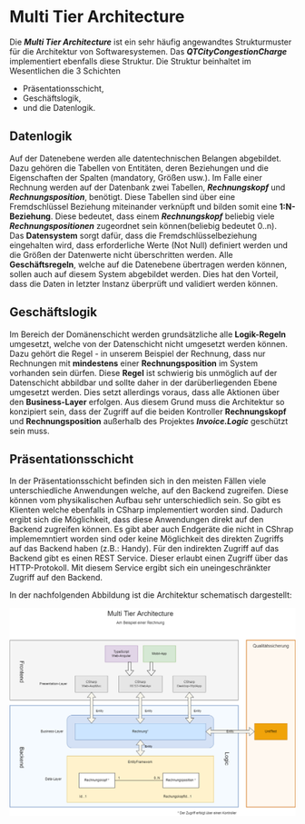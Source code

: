 ﻿Multi Tier Architecture  
=======================  
  
Die ***Multi Tier Architecture*** ist ein sehr häufig angewandtes Strukturmuster für die Architektur von Softwaresystemen. Das ***QTCityCongestionCharge*** implementiert ebenfalls diese Struktur. Die Struktur beinhaltet im Wesentlichen die 3 Schichten  
  
- Präsentationsschicht,  
- Geschäftslogik,  
- und die Datenlogik.  
  
## Datenlogik  
  
Auf der Datenebene werden alle datentechnischen Belangen abgebildet. Dazu gehören die Tabellen von Entitäten, deren Beziehungen und die Eigenschaften der Spalten (mandatory, Größen usw.). Im Falle einer Rechnung werden auf der Datenbank zwei Tabellen, ***Rechnungskopf*** und ***Rechnungsposition***, benötigt. Diese Tabellen sind über eine Fremdschlüssel Beziehung miteinander verknüpft und bilden somit eine **1:N-Beziehung**. Diese bedeutet, dass einem ***Rechnungskopf*** beliebig viele ***Rechnungspositionen*** zugeordnet sein können(beliebig bedeutet 0..n).  
Das **Datensystem** sorgt dafür, dass die Fremdschlüsselbeziehung eingehalten wird, dass erforderliche Werte (Not Null) definiert werden und die Größen der Datenwerte nicht überschritten werden. Alle **Geschäftsregeln**, welche auf die Datenebene übertragen werden können, sollen auch auf diesem System abgebildet werden. Dies hat den Vorteil, dass die Daten in letzter Instanz überprüft und validiert werden können.  
  
## Geschäftslogik  
  
Im Bereich der Domänenschicht werden grundsätzliche alle **Logik-Regeln** umgesetzt, welche von der Datenschicht nicht umgesetzt werden können. Dazu gehört die Regel - in unserem Beispiel der Rechnung, dass nur Rechnungen mit **mindestens** einer **Rechnungsposition** im System vorhanden sein dürfen. Diese **Regel** ist schwierig bis unmöglich auf der Datenschicht abbildbar und sollte daher in der darüberliegenden Ebene umgesetzt werden. Dies setzt allerdings voraus, dass alle Aktionen über den **Business-Layer** erfolgen. Aus diesem Grund muss die Architektur so konzipiert sein, dass der Zugriff auf die beiden Kontroller **Rechnungskopf** und **Rechnungsposition** außerhalb des Projektes ***Invoice.Logic*** geschützt sein muss.  
  
## Präsentationsschicht  
  
In der Präsentationsschicht befinden sich in den meisten Fällen viele unterschiedliche Anwendungen welche, auf den Backend zugreifen. Diese können vom physikalischen Aufbau sehr unterschiedlich sein. So gibt es Klienten welche ebenfalls in CSharp implementiert worden sind. Dadurch ergibt sich die Möglichkeit, dass diese Anwendungen direkt auf den Backend zugreifen können. Es gibt aber auch Endgeräte die nicht in CShrap implememntiert worden sind oder keine Möglichkeit des direkten Zugriffs auf das Backend haben (z.B.: Handy). Für den indirekten Zugriff auf das Backend gibt es einen REST Service. Dieser erlaubt einen Zugriff über das HTTP-Protokoll. Mit diesem Service ergibt sich ein uneingeschränkter Zugriff auf den Backend.  
  
In der nachfolgenden Abbildung ist die Architektur schematisch dargestellt:   
  
  
![MultiTierAchitecture](MultiTierArchitecture.png)  
